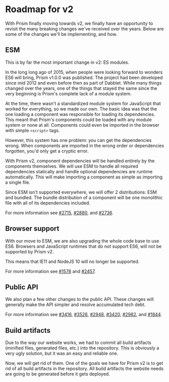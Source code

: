 # Roadmap for v2

With Prism finally moving towards v2, we finally have an opportunity to revisit the many breaking changes we've received over the years.
Below are some of the changes we'll be implementing, and how.

## ESM

This is by far the most important change in v2: ES modules.

In the long long ago of 2015, when people were looking forward to wonders ES6 will bring, Prism v1.0.0 was published.
The project had been developed since mid 2012 and even before then as part of Dabblet.
While many things changed over the years, one of the things that stayed the same since the very beginning is Prism's complete lack of a module system.

At the time, there wasn't a standardized module system for JavaScript that worked for everything, so we made our own.
The basic idea was that the one loading a component was responsible for loading its dependencies.
This meant that Prism's components could be loaded with any module system or none at all.
Components could even be imported in the browser with simple `<script>` tags.

However, this system has one problem: you can get the dependencies wrong.
When components are imported in the wrong order or dependencies forgotten, you'd only get a cryptic error.

With Prism v2, component dependencies will be handled entirely by the components themselves.
We will use ESM to handle all required dependencies statically and handle optional dependencies are runtime automatically.
This will make importing a component as simple as importing a single file.

Since ESM isn't supported everywhere, we will offer 2 distributions: ESM and bundled.
The bundle distribution of a component will be one monolithic file with all of its dependencies included.

For more information see [#2715], [#2880], and [#2736].

## Browser support

With our move to ESM, we are also upgrading the whole code base to use ES6.
Browsers and JavaScript runtimes that do not support ES6, will not be supported by Prism v2.

This means that IE11 and NodeJS 10 will no longer be supported.

For more information see [#1578] and [#2457].

## Public API

We also plan a few other changes to the public API.
These changes will generally make the API simpler and resolve accumulated tech debt.

For more information see [#3416], [#3528], [#2948], [#3420], [#2982], and [#1844].

## Build artifacts

Due to the way our website works, we had to commit all build artifacts (minified files, generated files, etc.) into the repository.
This is obviously a very ugly solution, but it was an easy and reliable one.

Now, we will get rid of them.
One of the goals we have for Prism v2 is to get rid of all build artifacts in the repository.
All build artifacts the website needs are going to be generated before it gets deployed.

[#1578]: https://github.com/PrismJS/prism/issues/1578
[#1844]: https://github.com/PrismJS/prism/issues/1844
[#2457]: https://github.com/PrismJS/prism/issues/2457
[#2715]: https://github.com/PrismJS/prism/issues/2715
[#2736]: https://github.com/PrismJS/prism/issues/2736
[#2880]: https://github.com/PrismJS/prism/issues/2880
[#2948]: https://github.com/PrismJS/prism/issues/2948
[#2982]: https://github.com/PrismJS/prism/issues/2982
[#3416]: https://github.com/PrismJS/prism/issues/3416
[#3420]: https://github.com/PrismJS/prism/issues/3420
[#3528]: https://github.com/PrismJS/prism/issues/3528
